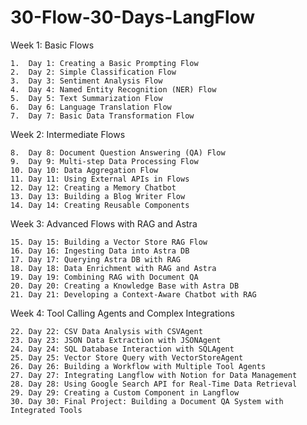 # 30-Flow-30-Days-LangFlow

Week 1: Basic Flows

	1.	Day 1: Creating a Basic Prompting Flow
	2.	Day 2: Simple Classification Flow
	3.	Day 3: Sentiment Analysis Flow
	4.	Day 4: Named Entity Recognition (NER) Flow
	5.	Day 5: Text Summarization Flow
	6.	Day 6: Language Translation Flow
	7.	Day 7: Basic Data Transformation Flow

Week 2: Intermediate Flows

	8.	Day 8: Document Question Answering (QA) Flow
	9.	Day 9: Multi-step Data Processing Flow
	10.	Day 10: Data Aggregation Flow
	11.	Day 11: Using External APIs in Flows
	12.	Day 12: Creating a Memory Chatbot
	13.	Day 13: Building a Blog Writer Flow
	14.	Day 14: Creating Reusable Components

Week 3: Advanced Flows with RAG and Astra

	15.	Day 15: Building a Vector Store RAG Flow
	16.	Day 16: Ingesting Data into Astra DB
	17.	Day 17: Querying Astra DB with RAG
	18.	Day 18: Data Enrichment with RAG and Astra
	19.	Day 19: Combining RAG with Document QA
	20.	Day 20: Creating a Knowledge Base with Astra DB
	21.	Day 21: Developing a Context-Aware Chatbot with RAG

Week 4: Tool Calling Agents and Complex Integrations

	22.	Day 22: CSV Data Analysis with CSVAgent
	23.	Day 23: JSON Data Extraction with JSONAgent
	24.	Day 24: SQL Database Interaction with SQLAgent
	25.	Day 25: Vector Store Query with VectorStoreAgent
	26.	Day 26: Building a Workflow with Multiple Tool Agents
	27.	Day 27: Integrating Langflow with Notion for Data Management
	28.	Day 28: Using Google Search API for Real-Time Data Retrieval
	29.	Day 29: Creating a Custom Component in Langflow
	30.	Day 30: Final Project: Building a Document QA System with Integrated Tools
